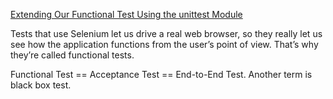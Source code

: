 
[Extending Our Functional Test Using the unittest Module ](https://www.obeythetestinggoat.com/book/chapter_02_unittest.html)

Tests that use Selenium let us drive a real web browser, so they really let us see how the application functions from the user’s point of view. That’s why they’re called functional tests.

Functional Test == Acceptance Test == End-to-End Test. Another term is black box test.



